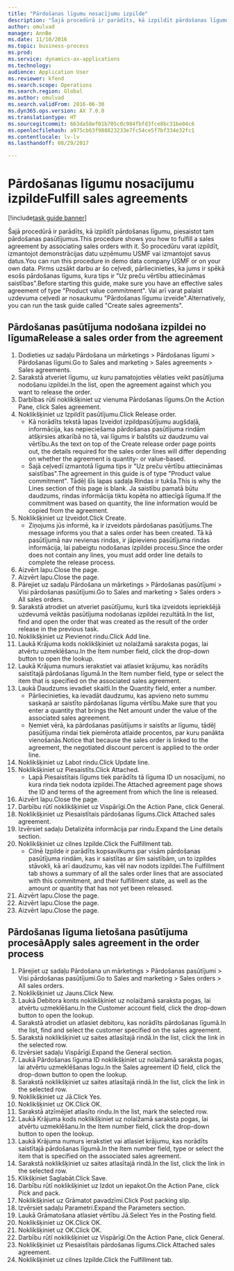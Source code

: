 ```yaml
--- 
title: "Pārdošanas līgumu nosacījumu izpilde"
description: "Šajā procedūrā ir parādīts, kā izpildīt pārdošanas līgumu, piesaistot tam pārdošanas pasūtījumus."
author: omulvad
manager: AnnBe
ms.date: 11/10/2016
ms.topic: business-process
ms.prod: 
ms.service: dynamics-ax-applications
ms.technology: 
audience: Application User
ms.reviewer: kfend
ms.search.scope: Operations
ms.search.region: Global
ms.author: omulvad
ms.search.validFrom: 2016-06-30
ms.dyn365.ops.version: AX 7.0.0
ms.translationtype: HT
ms.sourcegitcommit: 663da58ef01b705c0c984fbfd3fce8bc31be04c6
ms.openlocfilehash: a975cb63f988823233e7fc54ce5f7bf334e32fc1
ms.contentlocale: lv-lv
ms.lasthandoff: 08/29/2017

---
```

# <a name="fulfill-sales-agreements"></a><span data-ttu-id="aab56-103">Pārdošanas līgumu nosacījumu izpilde</span><span class="sxs-lookup"><span data-stu-id="aab56-103">Fulfill sales agreements</span></span>

[!include[task guide banner](../../includes/task-guide-banner.md)]

<span data-ttu-id="aab56-104">Šajā procedūrā ir parādīts, kā izpildīt pārdošanas līgumu, piesaistot tam pārdošanas pasūtījumus.</span><span class="sxs-lookup"><span data-stu-id="aab56-104">This procedure shows you how to fulfill a sales agreement by associating sales orders with it.</span></span> <span data-ttu-id="aab56-105">Šo procedūru varat izpildīt, izmantojot demonstrācijas datu uzņēmumu USMF vai izmantojot savus datus.</span><span class="sxs-lookup"><span data-stu-id="aab56-105">You can run this procedure in demo data company USMF or on your own data.</span></span> <span data-ttu-id="aab56-106">Pirms uzsākt darbu ar šo ceļvedi, pārliecinieties, ka jums ir spēkā esošs pārdošanas līgums, kura tips ir "Uz preču vērtību attiecināmas saistības".</span><span class="sxs-lookup"><span data-stu-id="aab56-106">Before starting this guide, make sure you have an effective sales agreement of type "Product value commitment".</span></span> <span data-ttu-id="aab56-107">Vai arī varat palaist uzdevuma ceļvedi ar nosaukumu "Pārdošanas līgumu izveide".</span><span class="sxs-lookup"><span data-stu-id="aab56-107">Alternatively, you can run the task guide called "Create sales agreements".</span></span>  




## <a name="release-a-sales-order-from-the-agreement"></a><span data-ttu-id="aab56-108">Pārdošanas pasūtījuma nodošana izpildei no līguma</span><span class="sxs-lookup"><span data-stu-id="aab56-108">Release a sales order from the agreement</span></span>
1. <span data-ttu-id="aab56-109">Dodieties uz sadaļu Pārdošana un mārketings > Pārdošanas līgumi > Pārdošanas līgumi.</span><span class="sxs-lookup"><span data-stu-id="aab56-109">Go to Sales and marketing > Sales agreements > Sales agreements.</span></span>
2. <span data-ttu-id="aab56-110">Sarakstā atveriet līgumu, uz kuru pamatojoties vēlaties veikt pasūtījuma nodošanu izpildei.</span><span class="sxs-lookup"><span data-stu-id="aab56-110">In the list, open the agreement against which you want to release the order.</span></span>
3. <span data-ttu-id="aab56-111">Darbības rūtī noklikšķiniet uz vienuma Pārdošanas līgums.</span><span class="sxs-lookup"><span data-stu-id="aab56-111">On the Action Pane, click Sales agreement.</span></span>
4. <span data-ttu-id="aab56-112">Noklikšķiniet uz Izpildīt pasūtījumu.</span><span class="sxs-lookup"><span data-stu-id="aab56-112">Click Release order.</span></span>
    * <span data-ttu-id="aab56-113">Kā norādīts tekstā lapas Izveidot izpildpasūtījumu augšdaļā, informācija, kas nepieciešama pārdošanas pasūtījuma rindām atšķirsies atkarībā no tā, vai līgums ir balstīts uz daudzumu vai vērtību.</span><span class="sxs-lookup"><span data-stu-id="aab56-113">As the text on top of the  Create release order page points out, the details required for the sales order lines will differ depending on whether the agreement is quantity- or value-based.</span></span>  
    * <span data-ttu-id="aab56-114">Šajā ceļvedī izmantotā līguma tips ir "Uz preču vērtību attiecināmas saistības".</span><span class="sxs-lookup"><span data-stu-id="aab56-114">The agreement in this guide is of type "Product value commitment".</span></span> <span data-ttu-id="aab56-115">Tādēļ šīs lapas sadaļa Rindas ir tukša.</span><span class="sxs-lookup"><span data-stu-id="aab56-115">This is why the Lines section of this page is blank.</span></span> <span data-ttu-id="aab56-116">Ja saistību pamatā būtu daudzums, rindas informācija tiktu kopēta no attiecīgā līguma.</span><span class="sxs-lookup"><span data-stu-id="aab56-116">If the commitment was based on quantity, the line information would be copied from the agreement.</span></span>  
5. <span data-ttu-id="aab56-117">Noklikšķiniet uz Izveidot.</span><span class="sxs-lookup"><span data-stu-id="aab56-117">Click Create.</span></span>
    * <span data-ttu-id="aab56-118">Ziņojums jūs informē, ka ir izveidots pārdošanas pasūtījums.</span><span class="sxs-lookup"><span data-stu-id="aab56-118">The message informs you that a sales order has been created.</span></span> <span data-ttu-id="aab56-119">Tā kā pasūtījumā nav nevienas rindas, ir jāpievieno pasūtījuma rindas informācija, lai pabeigtu nodošanas izpildei procesu.</span><span class="sxs-lookup"><span data-stu-id="aab56-119">Since the order does not contain any lines, you must add order line details to complete the release process.</span></span>   
6. <span data-ttu-id="aab56-120">Aizvērt lapu.</span><span class="sxs-lookup"><span data-stu-id="aab56-120">Close the page.</span></span>
7. <span data-ttu-id="aab56-121">Aizvērt lapu.</span><span class="sxs-lookup"><span data-stu-id="aab56-121">Close the page.</span></span>
8. <span data-ttu-id="aab56-122">Pārejiet uz sadaļu Pārdošana un mārketings > Pārdošanas pasūtījumi > Visi pārdošanas pasūtījumi.</span><span class="sxs-lookup"><span data-stu-id="aab56-122">Go to Sales and marketing > Sales orders > All sales orders.</span></span>
9. <span data-ttu-id="aab56-123">Sarakstā atrodiet un atveriet pasūtījumu, kurš tika izveidots iepriekšējā uzdevumā veiktās pasūtījuma nodošanas izpildei rezultātā.</span><span class="sxs-lookup"><span data-stu-id="aab56-123">In the list, find and open the order that was created as the result of the order release in the previous task.</span></span>
10. <span data-ttu-id="aab56-124">Noklikšķiniet uz Pievienot rindu.</span><span class="sxs-lookup"><span data-stu-id="aab56-124">Click Add line.</span></span>
11. <span data-ttu-id="aab56-125">Laukā Krājuma kods noklikšķiniet uz nolaižamā saraksta pogas, lai atvērtu uzmeklēšanu.</span><span class="sxs-lookup"><span data-stu-id="aab56-125">In the Item number field, click the drop-down button to open the lookup.</span></span>
12. <span data-ttu-id="aab56-126">Laukā Krājuma numurs ierakstiet vai atlasiet krājumu, kas norādīts saistītajā pārdošanas līgumā.</span><span class="sxs-lookup"><span data-stu-id="aab56-126">In the Item number field, type or select the item that is specified on the associated sales agreement.</span></span>
13. <span data-ttu-id="aab56-127">Laukā Daudzums ievadiet skaitli.</span><span class="sxs-lookup"><span data-stu-id="aab56-127">In the Quantity field, enter a number.</span></span>
    * <span data-ttu-id="aab56-128">Pārliecinieties, ka ievadāt daudzumu, kas apvieno neto summu saskaņā ar saistīto pārdošanas līguma vērtību.</span><span class="sxs-lookup"><span data-stu-id="aab56-128">Make sure that you enter a quantity that brings the Net amount under the value of the associated sales agreement.</span></span>  
    * <span data-ttu-id="aab56-129">Ņemiet vērā, ka pārdošanas pasūtījums ir saistīts ar līgumu, tādēļ pasūtījuma rindai tiek piemērota atlaide procentos, par kuru panākta vienošanās.</span><span class="sxs-lookup"><span data-stu-id="aab56-129">Notice that because the sales order is linked to the agreement, the negotiated discount percent is applied to the order line.</span></span>  
14. <span data-ttu-id="aab56-130">Noklikšķiniet uz Labot rindu.</span><span class="sxs-lookup"><span data-stu-id="aab56-130">Click Update line.</span></span>
15. <span data-ttu-id="aab56-131">Noklikšķiniet uz Piesaistīts.</span><span class="sxs-lookup"><span data-stu-id="aab56-131">Click Attached.</span></span>
    * <span data-ttu-id="aab56-132">Lapā Piesaistītais līgums tiek parādīts tā līguma ID un nosacījumi, no kura rinda tiek nodota izpildei.</span><span class="sxs-lookup"><span data-stu-id="aab56-132">The Attached agreement page shows the ID and terms of the agreement from which the line is released.</span></span>  
16. <span data-ttu-id="aab56-133">Aizvērt lapu.</span><span class="sxs-lookup"><span data-stu-id="aab56-133">Close the page.</span></span>
17. <span data-ttu-id="aab56-134">Darbību rūtī noklikšķiniet uz Vispārīgi.</span><span class="sxs-lookup"><span data-stu-id="aab56-134">On the Action Pane, click General.</span></span>
18. <span data-ttu-id="aab56-135">Noklikšķiniet uz Piesaistītais pārdošanas līgums.</span><span class="sxs-lookup"><span data-stu-id="aab56-135">Click Attached sales agreement.</span></span>
19. <span data-ttu-id="aab56-136">Izvērsiet sadaļu Detalizēta informācija par rindu.</span><span class="sxs-lookup"><span data-stu-id="aab56-136">Expand the Line details section.</span></span>
20. <span data-ttu-id="aab56-137">Noklikšķiniet uz cilnes Izpilde.</span><span class="sxs-lookup"><span data-stu-id="aab56-137">Click the Fulfillment tab.</span></span>
    * <span data-ttu-id="aab56-138">Cilnē Izpilde ir parādīts kopsavilkums par visām pārdošanas pasūtījuma rindām, kas ir saistītas ar šīm saistībām, un to izpildes stāvokli, kā arī daudzumu, kas vēl nav nodots izpildei.</span><span class="sxs-lookup"><span data-stu-id="aab56-138">The Fulfillment tab shows a summary of all the sales order lines that are associated with this commitment, and their fulfillment state, as well as the amount or quantity that has not yet been released.</span></span>   
21. <span data-ttu-id="aab56-139">Aizvērt lapu.</span><span class="sxs-lookup"><span data-stu-id="aab56-139">Close the page.</span></span>
22. <span data-ttu-id="aab56-140">Aizvērt lapu.</span><span class="sxs-lookup"><span data-stu-id="aab56-140">Close the page.</span></span>
23. <span data-ttu-id="aab56-141">Aizvērt lapu.</span><span class="sxs-lookup"><span data-stu-id="aab56-141">Close the page.</span></span>

## <a name="apply-sales-agreement-in-the-order-process"></a><span data-ttu-id="aab56-142">Pārdošanas līguma lietošana pasūtījuma procesā</span><span class="sxs-lookup"><span data-stu-id="aab56-142">Apply sales agreement in the order process</span></span>
1. <span data-ttu-id="aab56-143">Pārejiet uz sadaļu Pārdošana un mārketings > Pārdošanas pasūtījumi > Visi pārdošanas pasūtījumi.</span><span class="sxs-lookup"><span data-stu-id="aab56-143">Go to Sales and marketing > Sales orders > All sales orders.</span></span>
2. <span data-ttu-id="aab56-144">Noklikšķiniet uz Jauns.</span><span class="sxs-lookup"><span data-stu-id="aab56-144">Click New.</span></span>
3. <span data-ttu-id="aab56-145">Laukā Debitora konts noklikšķiniet uz nolaižamā saraksta pogas, lai atvērtu uzmeklēšanu.</span><span class="sxs-lookup"><span data-stu-id="aab56-145">In the Customer account field, click the drop-down button to open the lookup.</span></span>
4. <span data-ttu-id="aab56-146">Sarakstā atrodiet un atlasiet debitoru, kas norādīts pārdošanas līgumā.</span><span class="sxs-lookup"><span data-stu-id="aab56-146">In the list, find and select the customer specified on the sales agreement.</span></span>
5. <span data-ttu-id="aab56-147">Sarakstā noklikšķiniet uz saites atlasītajā rindā.</span><span class="sxs-lookup"><span data-stu-id="aab56-147">In the list, click the link in the selected row.</span></span>
6. <span data-ttu-id="aab56-148">Izvērsiet sadaļu Vispārīgi.</span><span class="sxs-lookup"><span data-stu-id="aab56-148">Expand the General section.</span></span>
7. <span data-ttu-id="aab56-149">Laukā Pārdošanas līguma ID noklikšķiniet uz nolaižamā saraksta pogas, lai atvērtu uzmeklēšanas logu.</span><span class="sxs-lookup"><span data-stu-id="aab56-149">In the Sales agreement ID field, click the drop-down button to open the lookup.</span></span>
8. <span data-ttu-id="aab56-150">Sarakstā noklikšķiniet uz saites atlasītajā rindā.</span><span class="sxs-lookup"><span data-stu-id="aab56-150">In the list, click the link in the selected row.</span></span>
9. <span data-ttu-id="aab56-151">Noklikšķiniet uz Jā.</span><span class="sxs-lookup"><span data-stu-id="aab56-151">Click Yes.</span></span>
10. <span data-ttu-id="aab56-152">Noklikšķiniet uz OK.</span><span class="sxs-lookup"><span data-stu-id="aab56-152">Click OK.</span></span>
11. <span data-ttu-id="aab56-153">Sarakstā atzīmējiet atlasīto rindu.</span><span class="sxs-lookup"><span data-stu-id="aab56-153">In the list, mark the selected row.</span></span>
12. <span data-ttu-id="aab56-154">Laukā Krājuma kods noklikšķiniet uz nolaižamā saraksta pogas, lai atvērtu uzmeklēšanu.</span><span class="sxs-lookup"><span data-stu-id="aab56-154">In the Item number field, click the drop-down button to open the lookup.</span></span>
13. <span data-ttu-id="aab56-155">Laukā Krājuma numurs ierakstiet vai atlasiet krājumu, kas norādīts saistītajā pārdošanas līgumā.</span><span class="sxs-lookup"><span data-stu-id="aab56-155">In the Item number field, type or select the item that is specified on the associated sales agreement.</span></span>
14. <span data-ttu-id="aab56-156">Sarakstā noklikšķiniet uz saites atlasītajā rindā.</span><span class="sxs-lookup"><span data-stu-id="aab56-156">In the list, click the link in the selected row.</span></span>
15. <span data-ttu-id="aab56-157">Klikšķiniet Saglabāt.</span><span class="sxs-lookup"><span data-stu-id="aab56-157">Click Save.</span></span>
16. <span data-ttu-id="aab56-158">Darbību rūtī noklikšķiniet uz Izdot un iepakot.</span><span class="sxs-lookup"><span data-stu-id="aab56-158">On the Action Pane, click Pick and pack.</span></span>
17. <span data-ttu-id="aab56-159">Noklikšķiniet uz Grāmatot pavadzīmi.</span><span class="sxs-lookup"><span data-stu-id="aab56-159">Click Post packing slip.</span></span>
18. <span data-ttu-id="aab56-160">Izvērsiet sadaļu Parametri.</span><span class="sxs-lookup"><span data-stu-id="aab56-160">Expand the Parameters section.</span></span>
19. <span data-ttu-id="aab56-161">Laukā Grāmatošana atlasiet vērtību Jā.</span><span class="sxs-lookup"><span data-stu-id="aab56-161">Select Yes in the Posting field.</span></span>
20. <span data-ttu-id="aab56-162">Noklikšķiniet uz OK.</span><span class="sxs-lookup"><span data-stu-id="aab56-162">Click OK.</span></span>
21. <span data-ttu-id="aab56-163">Noklikšķiniet uz OK.</span><span class="sxs-lookup"><span data-stu-id="aab56-163">Click OK.</span></span>
22. <span data-ttu-id="aab56-164">Darbību rūtī noklikšķiniet uz Vispārīgi.</span><span class="sxs-lookup"><span data-stu-id="aab56-164">On the Action Pane, click General.</span></span>
23. <span data-ttu-id="aab56-165">Noklikšķiniet uz Piesaistītais pārdošanas līgums.</span><span class="sxs-lookup"><span data-stu-id="aab56-165">Click Attached sales agreement.</span></span>
24. <span data-ttu-id="aab56-166">Noklikšķiniet uz cilnes Izpilde.</span><span class="sxs-lookup"><span data-stu-id="aab56-166">Click the Fulfillment tab.</span></span>


